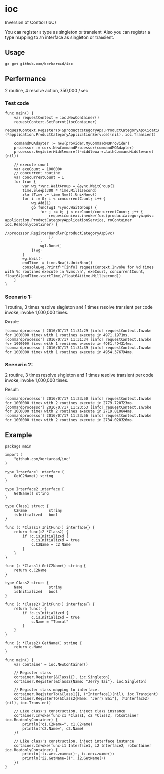 # ioc

Inversion of Control (IoC)

You can register a type as singleton or transient.
Also you can register a type mapping to an interface as singleton or transient.


## Usage

    go get github.com/berkaroad/ioc

## Performance

2 routine, 4 resolve action, 350,000 / sec

### Test code

    func main() {
        var requestContext = ioc.NewContainer()
        requestContext.SetParent(iocContainer)
        requestContext.RegisterTo(&productcategoryApp.ProductCategoryApplicationServiceImpl{}, (*application.ProductCategoryApplicationService)(nil), ioc.Transient)

        commandMQAdapter := new(provider.MyCommandMQProvider)
        processor := cqrs.NewCommandProcessor(commandMQAdapter)
        processor.RegisterMiddleware((*middleware.AuthCommandMiddleware)(nil))

        // execute count
        var exeCount = 1000000
        // concurrent routine
        var concurrentCount = 1
        for true {
            var wg *sync.WaitGroup = &sync.WaitGroup{}
            time.Sleep(300 * time.Millisecond)
            startTime := time.Now().UnixNano()
            for i := 0; i < concurrentCount; i++ {
                wg.Add(1)
                go func(wg1 *sync.WaitGroup) {
                    for j := 0; j < exeCount/concurrentCount; j++ {
                        requestContext.Invoke(func(productCategoryAppSvc application.ProductCategoryApplicationService, roContainer ioc.ReadonlyContainer) {
                            //processor.RegisterHandler(productCategoryAppSvc)
                        })
                    }
                    wg1.Done()
                }(wg)
            }
            wg.Wait()
            endTime := time.Now().UnixNano()
            consoleLog.Printf("[info] requestContext.Invoke for %d times with %d routines execute in %vms.\n", exeCount, concurrentCount, float64(endTime-startTime)/float64(time.Millisecond))
        }
    }

### Scenario 1:

1 routine, 3 times resolve singleton and 1 times resolve transient per code invoke, invoke 1,000,000 times.

Result:

    [commandprocessor] 2016/07/17 11:31:29 [info] requestContext.Invoke for 1000000 times with 1 routines execute in 4971.1971ms.
    [commandprocessor] 2016/07/17 11:31:34 [info] requestContext.Invoke for 1000000 times with 1 routines execute in 4951.494214ms.
    [commandprocessor] 2016/07/17 11:31:39 [info] requestContext.Invoke for 1000000 times with 1 routines execute in 4954.376794ms.
    
### Scenario 2:

2 routine, 3 times resolve singleton and 1 times resolve transient per code invoke, invoke 1,000,000 times.

Result:

    [commandprocessor] 2016/07/17 11:23:50 [info] requestContext.Invoke for 1000000 times with 2 routines execute in 2779.720723ms.
    [commandprocessor] 2016/07/17 11:23:53 [info] requestContext.Invoke for 1000000 times with 2 routines execute in 2719.810844ms.
    [commandprocessor] 2016/07/17 11:23:56 [info] requestContext.Invoke for 1000000 times with 2 routines execute in 2734.028326ms.

## Example

    package main

    import (
        "github.com/berkaroad/ioc"
    )

    type Interface1 interface {
        GetC2Name() string
    }

    type Interface2 interface {
        GetName() string
    }

    type Class1 struct {
        C2Name          string
        isInitialized   bool
    }

    func (c *Class1) InitFunc() interface{} {
        return func(c2 *Class2) {
            if !c.isInitialized {
                c.isInitialized = true
                c.C2Name = c2.Name
            }
        }
    }

    func (c *Class1) GetC2Name() string {
        return c.C2Name
    }

    type Class2 struct {
        Name            string
        isInitialized   bool
    }

    func (c *Class2) InitFunc() interface{} {
        return func() {
            if !c.isInitialized {
                c.isInitialized = true
                c.Name = "Tomcat"
            }
        }
    }

    func (c *Class2) GetName() string {
        return c.Name
    }

    func main() {
        var container = ioc.NewContainer()

        // Register class
        container.Register(&Class1{}, ioc.Singleton)
        container.Register(&Class2{Name: "Jerry Bai"}, ioc.Singleton)

        // Register class mapping to interface.
        container.RegisterTo(&Class1{}, (*Interface1)(nil), ioc.Transient)
        container.RegisterTo(&Class2{Name: "Jerry Bai"}, (*Interface2)(nil), ioc.Transient)

        // Like class's construction, inject class instance
        container.Invoke(func(c1 *Class1, c2 *Class2, roContainer ioc.ReadonlyContainer) {
            println("c1.C2Name=", c1.C2Name)
            println("c2.Name=", c2.Name)
        })

        // Like class's construction, inject interface instance
        container.Invoke(func(i1 Interface1, i2 Interface2, roContainer ioc.ReadonlyContainer) {
            println("i1.GetC2Name=()", i1.GetC2Name())
            println("i2.GetName=()", i2.GetName())
        })
    }